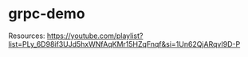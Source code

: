 # grpc-demo  

Resources: https://youtube.com/playlist?list=PLy_6D98if3UJd5hxWNfAqKMr15HZqFnqf&si=1Un62QjARqvI9D-P  
